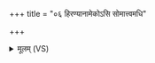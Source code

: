+++
title = "०६ हिरण्यानामेकोऽसि सोमात्त्वमधि"

+++
<details><summary>मूलम् (VS)</summary>

हिर॑ण्याना॒मेको॑ऽसि॒ सोमा॒त्त्वमधि॑ जज्ञिषे।  
रथे॒ त्वम॑सि दर्श॒त इ॑षु॒धौ रो॑च॒नस्त्वं प्र ण॒ आयूं॑षि तारिषत् ॥
</details>